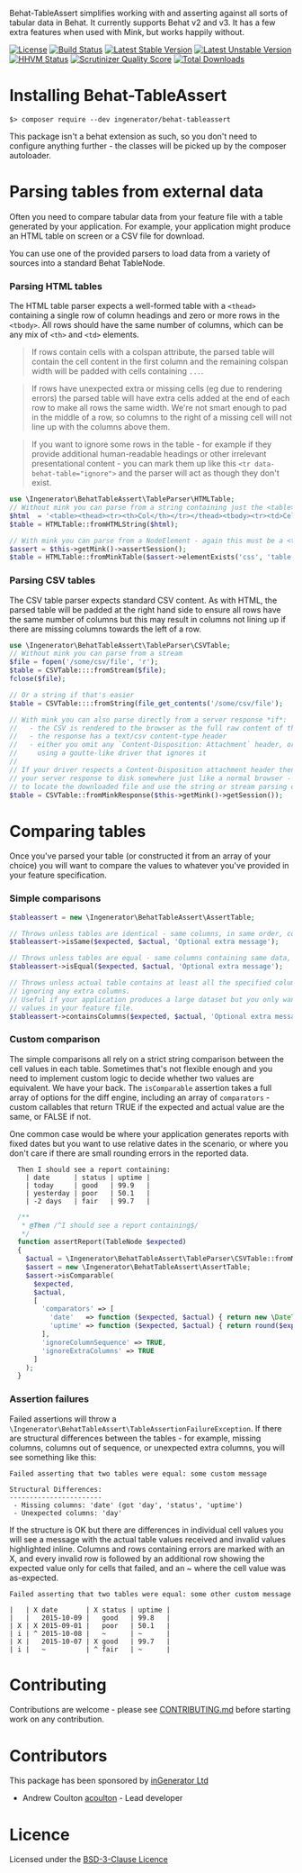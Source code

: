 Behat-TableAssert simplifies working with and asserting against all sorts of tabular data in Behat. It currently
supports Behat v2 and v3. It has a few extra features when used with Mink, but works happily without.

[![License](https://poser.pugx.org/ingenerator/behat-tableassert/license.svg)](https://packagist.org/packages/ingenerator/behat-tableassert)
[![Build Status](https://travis-ci.org/ingenerator/behat-tableassert.svg?branch=master)](https://travis-ci.org/ingenerator/behat-tableassert)
[![Latest Stable Version](https://poser.pugx.org/ingenerator/behat-tableassert/v/stable.svg)](https://packagist.org/packages/ingenerator/behat-tableassert)
[![Latest Unstable Version](https://poser.pugx.org/ingenerator/behat-tableassert/v/unstable.svg)](https://packagist.org/packages/ingenerator/behat-tableassert)
[![HHVM Status](http://hhvm.h4cc.de/badge/ingenerator/behat-tableassert.svg?branch=master)](http://hhvm.h4cc.de/package/ingenerator/behat-tableassert)
[![Scrutinizer Quality Score](https://scrutinizer-ci.com/g/ingenerator/behat-tableassert/badges/quality-score.png?s=ad84e95fc2405712f88a96d89b4f31dfe5c80fae)](https://scrutinizer-ci.com/g/ingenerator/behat-tableassert/)
[![Total Downloads](https://poser.pugx.org/ingenerator/behat-tableassert/downloads.svg)](https://packagist.org/packages/ingenerator/behat-tableassert)


# Installing Behat-TableAssert

`$> composer require --dev ingenerator/behat-tableassert`

This package isn't a behat extension as such, so you don't need to configure anything further - the classes will be
picked up by the composer autoloader.

# Parsing tables from external data

Often you need to compare tabular data from your feature file with a table generated by your application. For example,
your application might produce an HTML table on screen or a CSV file for download.

You can use one of the provided parsers to load data from a variety of sources into a standard Behat TableNode.

### Parsing HTML tables

The HTML table parser expects a well-formed table with a `<thead>` containing a single row of column headings and zero
or more rows in the `<tbody>`. All rows should have the same number of columns, which can be any mix of `<th>` and
`<td>` elements.

> If rows contain cells with a colspan attribute, the parsed table will contain the cell content in the first column
  and the remaining colspan width will be padded with cells containing `...`.

> If rows have unexpected extra or missing cells (eg due to rendering errors) the parsed table will have extra cells
  added at the end of each row to make all rows the same width. We're not smart enough to pad in the middle of a row,
  so columns to the right of a missing cell will not line up with the columns above them.

> If you want to ignore some rows in the table - for example if they provide additional human-readable
  headings or other irrelevant presentational content - you can mark them up like this `<tr data-behat-table="ignore">`
  and the parser will act as though they don't exist.


```php
use \Ingenerator\BehatTableAssert\TableParser\HTMLTable;
// Without mink you can parse from a string containing just the <table> tag and children
$html  = '<table><thead><tr><th>Col</th></tr></thead><tbody><tr><td>Cell</td></tr></tbody></table>';
$table = HTMLTable::fromHTMLString($html);

// With mink you can parse from a NodeElement - again this must be a <table> element
$assert = $this->getMink()->assertSession();
$table = HTMLTable::fromMinkTable($assert->elementExists('css', 'table'));
```

### Parsing CSV tables

The CSV table parser expects standard CSV content. As with HTML, the parsed table will be padded at the right hand side
to ensure all rows have the same number of columns but this may result in columns not lining up if there are missing
columns towards the left of a row.

```php
use \Ingenerator\BehatTableAssert\TableParser\CSVTable;
// Without mink you can parse from a stream
$file = fopen('/some/csv/file', 'r');
$table = CSVTable::::fromStream($file);
fclose($file);

// Or a string if that's easier
$table = CSVTable::::fromString(file_get_contents('/some/csv/file');

// With mink you can also parse directly from a server response *if*:
//   - the CSV is rendered to the browser as the full raw content of the response
//   - the response has a text/csv content-type header
//   - either you omit any `Content-Disposition: Attachment` header, or you're
//     using a goutte-like driver that ignores it
//
// If your driver respects a Content-Disposition attachment header then it will save
// your server response to disk somewhere just like a normal browser - you will need
// to locate the downloaded file and use the string or stream parsing option.
$table = CSVTable::fromMinkResponse($this->getMink()->getSession());
```


# Comparing tables

Once you've parsed your table (or constructed it from an array of your choice) you will want to compare the values
to whatever you've provided in your feature specification.

### Simple comparisons

```php
$tableassert = new \Ingenerator\BehatTableAssert\AssertTable;

// Throws unless tables are identical - same columns, in same order, containing same data
$tableassert->isSame($expected, $actual, 'Optional extra message');

// Throws unless tables are equal - same columns containing same data, but in any order
$tableassert->isEqual($expected, $actual, 'Optional extra message');

// Throws unless actual table contains at least all the specified columns with the same data,
// ignoring any extra columns.
// Useful if your application produces a large dataset but you only want to specify a few
// values in your feature file.
$tableassert->containsColumns($expected, $actual, 'Optional extra message');
```

### Custom comparison

The simple comparisons all rely on a strict string comparison between the cell values in each table. Sometimes that's
not flexible enough and you need to implement custom logic to decide whether two values are equivalent. We have your
back. The `isComparable` assertion takes a full array of options for the diff engine, including an array of
`comparators` -  custom callables that return TRUE if the expected and actual value are the same, or FALSE if not.

One common case would be where your application generates reports with fixed dates but you want to use relative dates
in the scenario, or where you don't care if there are small rounding errors in the reported data.

```gherkin
  Then I should see a report containing:
    | date      | status | uptime |
    | today     | good   | 99.9   |
    | yesterday | poor   | 50.1   |
    | -2 days   | fair   | 99.7   |
```

```php
  /**
   * @Then /^I should see a report containing$/
   */
  function assertReport(TableNode $expected)
  {
    $actual = \Ingenerator\BehatTableAssert\TableParser\CSVTable::fromMinkResponse($this->getMink()->getSession());
    $assert = new \Ingenerator\BehatTableAssert\AssertTable;
    $assert->isComparable(
      $expected,
      $actual,
      [
        'comparators' => [
          'date'   => function ($expected, $actual) { return new \DateTime($expected) == new \DateTime($actual); },
          'uptime' => function ($expected, $actual) { return round($expected, 0) == round($actual, 0); },
        ],
        'ignoreColumnSequence' => TRUE,
        'ignoreExtraColumns' => TRUE
      ]
    );
  }
```

### Assertion failures

Failed assertions will throw a `\Ingenerator\BehatTableAssert\TableAssertionFailureException`. If there are structural
differences between the tables - for example, missing columns, columns out of sequence, or unexpected extra columns, you
will see something like this:

```
Failed asserting that two tables were equal: some custom message

Structural Differences:
-----------------------
 - Missing columns: 'date' (got 'day', 'status', 'uptime')
 - Unexpected columns: 'day'
```

If the structure is OK but there are differences in individual cell values you will see a message with the actual table
values received and invalid values highlighted inline. Columns and rows containing errors are marked with an X, and
every invalid row is followed by an additional row showing the expected value only for cells that failed, and an ~ where
the cell value was as-expected.

```
Failed asserting that two tables were equal: some other custom message

|   | X date       | X status | uptime |
|   |   2015-10-09 |   good   | 99.8   |
| X | X 2015-09-01 |   poor   | 50.1   |
| i | ^ 2015-10-08 |   ~      | ~      |
| X |   2015-10-07 | X good   | 99.7   |
| i |   ~          | ^ fair   | ~      |
```

# Contributing

Contributions are welcome - please see [CONTRIBUTING.md](CONTRIBUTING.md) before starting work on any contribution.

# Contributors

This package has been sponsored by [inGenerator Ltd](http://www.ingenerator.com)

* Andrew Coulton [acoulton](https://github.com/acoulton) - Lead developer

# Licence

Licensed under the [BSD-3-Clause Licence](LICENSE)
